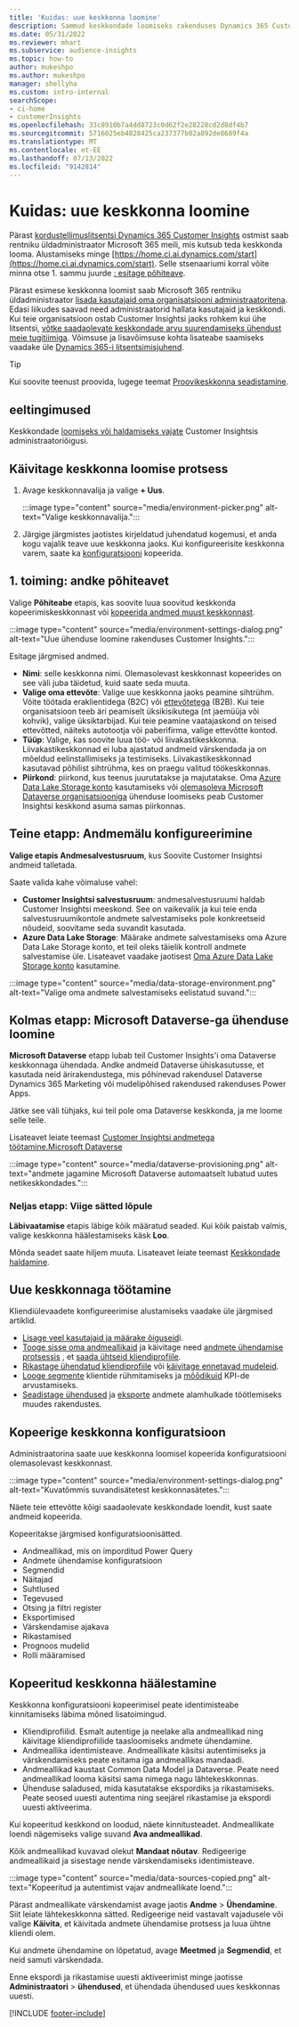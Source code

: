 ```yaml
---
title: 'Kuidas: uue keskkonna loomine'
description: Sammud keskkondade loomiseks rakenduses Dynamics 365 Customer Insights.
ms.date: 05/31/2022
ms.reviewer: mhart
ms.subservice: audience-insights
ms.topic: how-to
author: mukeshpo
ms.author: mukeshpo
manager: shellyha
ms.custom: intro-internal
searchScope:
- ci-home
- customerInsights
ms.openlocfilehash: 33c8910b7a4dd8723c0d62f2e28228cd2d8df4b7
ms.sourcegitcommit: 5716025eb4828425ca237377b02a892de8689f4a
ms.translationtype: MT
ms.contentlocale: et-EE
ms.lasthandoff: 07/13/2022
ms.locfileid: "9142814"
---
```

# <a name="how-to-create-a-new-environment"></a>Kuidas: uue keskkonna loomine

Pärast [kordustellimuslitsentsi Dynamics 365 Customer Insights](paid-license.md) ostmist saab rentniku üldadministraator Microsoft 365 meili, mis kutsub teda keskkonda looma. Alustamiseks minge [https://home.ci.ai.dynamics.com/start](https://home.ci.ai.dynamics.com/start). Selle stsenaariumi korral võite minna otse 1. sammu juurde [: esitage põhiteave](#step-1-provide-basic-information).

Pärast esimese keskkonna loomist saab Microsoft 365 rentniku üldadministraator [lisada kasutajaid oma organisatsiooni administraatoritena](permissions.md). Edasi liikudes saavad need administraatorid hallata kasutajaid ja keskkondi. Kui teie organisatsioon ostab Customer Insightsi jaoks rohkem kui ühe litsentsi, [võtke saadaolevate keskkondade arvu suurendamiseks ühendust meie tugitiimiga](https://go.microsoft.com/fwlink/?linkid=2079641). Võimsuse ja lisavõimsuse kohta lisateabe saamiseks vaadake üle [Dynamics 365-i litsentsimisjuhend](https://go.microsoft.com/fwlink/?LinkId=866544).

> [!TIP]
> Kui soovite teenust proovida, lugege teemat [Proovikeskkonna seadistamine](trial-signup.md).

## <a name="prerequisites"></a>eeltingimused

Keskkondade [loomiseks või haldamiseks vajate](permissions.md) Customer Insightsis administraatoriõigusi.

## <a name="start-the-environment-creation-process"></a>Käivitage keskkonna loomise protsess

1. Avage keskkonnavalija ja valige **+ Uus**.
  
   :::image type="content" source="media/environment-picker.png" alt-text="Valige keskkonnavalija.":::

1. Järgige järgmistes jaotistes kirjeldatud juhendatud kogemusi, et anda kogu vajalik teave uue keskkonna jaoks. Kui konfigureerisite keskkonna varem, saate ka [konfiguratsiooni](#copy-the-environment-configuration) kopeerida.

## <a name="step-1-provide-basic-information"></a>1. toiming: andke põhiteavet

Valige **Põhiteabe** etapis, kas soovite luua soovitud keskkonda kopeerimiskeskkonnast või [kopeerida andmed muust keskkonnast](#copy-the-environment-configuration).

   :::image type="content" source="media/environment-settings-dialog.png" alt-text="Uue ühenduse loomine rakenduses Customer Insights.":::

Esitage järgmised andmed.

- **Nimi**: selle keskkonna nimi. Olemasolevast keskkonnast kopeerides on see väli juba täidetud, kuid saate seda muuta.
- **Valige oma ettevõte**: Valige uue keskkonna jaoks peamine sihtrühm. Võite töötada eraklientidega (B2C) või [ ettevõtetega](work-with-business-accounts.md) (B2B). Kui teie organisatsioon teeb äri peamiselt üksikisikutega (nt jaemüüja või kohvik), valige üksiktarbijad. Kui teie peamine vaatajaskond on teised ettevõtted, näiteks autotootja või paberifirma, valige ettevõtte kontod.
- **Tüüp**: Valige, kas soovite luua töö- või liivakastikeskkonna. Liivakastikeskkonnad ei luba ajastatud andmeid värskendada ja on mõeldud eelinstallimiseks ja testimiseks. Liivakastikeskkonnad kasutavad põhilist sihtrühma, kes on praegu valitud töökeskkonnas.
- **Piirkond**: piirkond, kus teenus juurutatakse ja majutatakse. Oma [Azure Data Lake Storage konto](own-data-lake-storage.md) kasutamiseks või [olemasoleva Microsoft Dataverse organisatsiooniga](customer-insights-dataverse.md) ühenduse loomiseks peab Customer Insightsi keskkond asuma samas piirkonnas.

## <a name="step-2-configure-data-storage"></a>Teine etapp: Andmemälu konfigureerimine

**Valige etapis Andmesalvestusruum**, kus Soovite Customer Insightsi andmeid talletada.

Saate valida kahe võimaluse vahel:

- **Customer Insightsi salvestusruum**: andmesalvestusruumi haldab Customer Insightsi meeskond. See on vaikevalik ja kui teie enda salvestusruumikontole andmete salvestamiseks pole konkreetseid nõudeid, soovitame seda suvandit kasutada.
- **Azure Data Lake Storage**: Määrake andmete salvestamiseks oma Azure Data Lake Storage konto, et teil oleks täielik kontroll andmete salvestamise üle. Lisateavet vaadake jaotisest [Oma Azure Data Lake Storage konto](own-data-lake-storage.md) kasutamine.

:::image type="content" source="media/data-storage-environment.png" alt-text="Valige oma andmete salvestamiseks eelistatud suvand.":::

## <a name="step-3-connect-to-microsoft-dataverse"></a>Kolmas etapp: Microsoft Dataverse-ga ühenduse loomine

**Microsoft Dataverse** etapp lubab teil Customer Insights'i oma Dataverse keskkonnaga ühendada. Andke andmeid Dataverse ühiskasutusse, et kasutada neid ärirakendustega, mis põhinevad rakendusel Dataverse Dynamics 365 Marketing või mudelipõhised rakendused rakenduses Power Apps.

Jätke see väli tühjaks, kui teil pole oma Dataverse keskkonda, ja me loome selle teile.

Lisateavet leiate teemast [Customer Insightsi andmetega töötamine.Microsoft Dataverse](customer-insights-dataverse.md)

:::image type="content" source="media/dataverse-provisioning.png" alt-text="andmete jagamine Microsoft Dataverse automaatselt lubatud uutes netikeskkondades.":::

### <a name="step-4-finalize-the-settings"></a>Neljas etapp: Viige sätted lõpule

**Läbivaatamise** etapis läbige kõik määratud seaded. Kui kõik paistab valmis, valige keskkonna häälestamiseks käsk **Loo**.

Mõnda seadet saate hiljem muuta. Lisateavet leiate teemast [Keskkondade haldamine](manage-environments.md).

## <a name="work-with-your-new-environment"></a>Uue keskkonnaga töötamine

Kliendiülevaadete konfigureerimise alustamiseks vaadake üle järgmised artiklid.

- [Lisage veel kasutajaid ja määrake õiguseid](permissions.md)i.
- [Tooge sisse oma andmeallikaid](data-sources.md) ja käivitage need [andmete ühendamise protsessis](data-unification.md) , et [saada ühtseid kliendiprofiile](customer-profiles.md).
- [Rikastage ühendatud kliendiprofiile](enrichment-hub.md) või [käivitage ennetavad mudeleid](predictions-overview.md).
- [Looge segmente](segments.md) klientide rühmitamiseks ja [mõõdikuid](measures.md) KPI-de arvustamiseks.
- [Seadistage ühendused](connections.md) ja [eksporte](export-destinations.md) andmete alamhulkade töötlemiseks muudes rakendustes.

## <a name="copy-the-environment-configuration"></a>Kopeerige keskkonna konfiguratsioon

Administraatorina saate uue keskkonna loomisel kopeerida konfiguratsiooni olemasolevast keskkonnast.

:::image type="content" source="media/environment-settings-dialog.png" alt-text="Kuvatõmmis suvandisätetest keskkonnasätetes.":::

Näete teie ettevõtte kõigi saadaolevate keskkondade loendit, kust saate andmeid kopeerida.

Kopeeritakse järgmised konfiguratsioonisätted.

- Andmeallikad, mis on imporditud Power Query
- Andmete ühendamise konfiguratsioon
- Segmendid
- Näitajad
- Suhtlused
- Tegevused 
- Otsing ja filtri register
- Eksportimised
- Värskendamise ajakava
- Rikastamised
- Prognoos mudelid
- Rolli määramised

## <a name="set-up-a-copied-environment"></a>Kopeeritud keskkonna häälestamine

Keskkonna konfiguratsiooni kopeerimisel peate identimisteabe kinnitamiseks läbima mõned lisatoimingud.

- Kliendiprofiilid. Esmalt autentige ja neelake alla andmeallikad ning käivitage kliendiprofiilide taasloomiseks andmete ühendamine.
- Andmeallika identimisteave. Andmeallikate käsitsi autentimiseks ja värskendamiseks peate esitama iga andmeallikas mandaadi.
- Andmeallikad kaustast Common Data Model ja Dataverse. Peate need andmeallikad looma käsitsi sama nimega nagu lähtekeskkonnas.
- Ühenduse saladused, mida kasutatakse ekspordiks ja rikastamiseks. Peate seosed uuesti autentima ning seejärel rikastamise ja ekspordi uuesti aktiveerima.

Kui kopeeritud keskkond on loodud, näete kinnitusteadet. Andmeallikate loendi nägemiseks valige suvand **Ava andmeallikad**.

Kõik andmeallikad kuvavad olekut **Mandaat nõutav**. Redigeerige andmeallikaid ja sisestage nende värskendamiseks identimisteave.

:::image type="content" source="media/data-sources-copied.png" alt-text="Kopeeritud ja autentimist vajav andmeallikate loend.":::

Pärast andmeallikate värskendamist avage jaotis **Andme** > **Ühendamine**. Siit leiate lähtekeskkonna sätted. Redigeerige neid vastavalt vajadusele või valige **Käivita**, et käivitada andmete ühendamise protsess ja luua ühtne kliendi olem.

Kui andmete ühendamine on lõpetatud, avage **Meetmed** ja **Segmendid**, et neid samuti värskendada.

Enne ekspordi ja rikastamise uuesti aktiveerimist minge jaotisse **Administraatori** > **ühendused**, et ühendada ühendused uues keskkonnas uuesti.

[!INCLUDE [footer-include](includes/footer-banner.md)]
